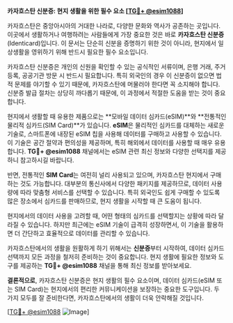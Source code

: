 **카자흐스탄 신분증: 현지 생활을 위한 필수 요소 [[TG💪+ @esim1088](https://t.me/s/esim1088)]**

카자흐스탄은 중앙아시아의 거대한 나라로, 다양한 문화와 역사가 공존하는 곳입니다. 이곳에서 생활하거나 여행하려는 사람들에게 가장 중요한 것은 바로 **카자흐스탄 신분증**(Identicard)입니다. 이 문서는 단순히 신분을 증명하기 위한 것이 아니라, 현지에서 일상생활을 영위하기 위해 반드시 필요한 필수 요소입니다.

카자흐스탄 신분증은 개인의 신원을 확인할 수 있는 공식적인 서류이며, 은행 거래, 주거 등록, 공공기관 방문 시 반드시 필요합니다. 특히 외국인의 경우 이 신분증이 없으면 법적 문제를 야기할 수 있기 때문에, 카자흐스탄에 머물러야 한다면 꼭 소지해야 합니다. 신분증 발급 절차는 상당히 까다롭기 때문에, 이 과정에서 적절한 도움을 받는 것이 중요합니다.

현지에서 생활할 때 유용한 제품으로는 **모바일 데이터 심카드(eSIM)**와 **전통적인 물리적 심카드(SIM Card)**가 있습니다. **eSIM**은 물리적인 심카드를 대체하는 새로운 기술로, 스마트폰에 내장된 eSIM 칩을 사용해 데이터를 구매하고 사용할 수 있습니다. 이 기술은 공간 절약과 편의성을 제공하며, 특히 해외에서 데이터를 사용할 때 매우 유용합니다. **TG💪+ @esim1088** 채널에서는 eSIM 관련 최신 정보와 다양한 선택지를 제공하니 참고하시길 바랍니다.

반면, 전통적인 **SIM Card**는 여전히 널리 사용되고 있으며, 카자흐스탄 현지에서 구매하는 것도 가능합니다. 대부분의 통신사에서 다양한 패키지를 제공하므로, 데이터 사용량에 따라 맞춤형 서비스를 선택할 수 있습니다. 특히 외국인도 쉽게 구매할 수 있도록 많은 장소에서 심카드를 판매하므로, 현지 생활을 시작할 때 큰 도움이 됩니다.

현지에서의 데이터 사용을 고려할 때, 어떤 형태의 심카드를 선택할지는 상황에 따라 달라질 수 있습니다. 하지만 최근에는 eSIM 기술이 급격히 성장하면서, 이 기술을 활용하면 더 간단하고 효율적으로 데이터를 관리할 수 있습니다.

카자흐스탄에서의 생활을 원활하게 하기 위해서는 **신분증**부터 시작하여, 데이터 심카드 선택까지 모든 과정을 철저히 준비하는 것이 중요합니다. 현지 생활에 필요한 정보와 도구를 제공하는 **TG💪+ @esim1088** 채널을 통해 최신 정보를 받아보세요.

**결론적으로**, 카자흐스탄 신분증은 현지 생활의 필수 요소이며, 데이터 심카드(eSIM 또는 SIM Card)는 현지에서의 편리한 커뮤니케이션을 보장하는 중요한 도구입니다. 두 가지 모두를 잘 준비한다면, 카자흐스탄에서의 생활이 더욱 안락해질 것입니다.

[[TG💪+ @esim1088](https://t.me/s/esim1088) ![Image](https://i.postimg.cc/Y0z9fWf4/image.png)]